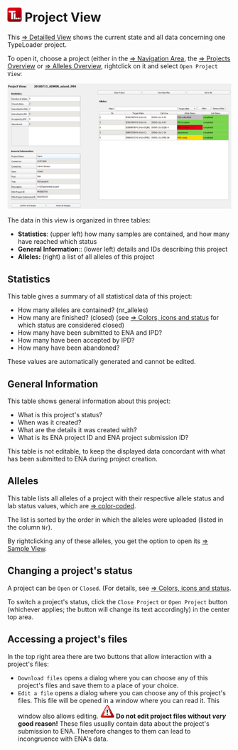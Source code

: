 # ![Icon](images/TypeLoader_32.png) Project View 
This [=> Detailled View](detailled_views.md) shows the current state and all data concerning one TypeLoader project.

To open it, choose a project (either in the [=> Navigation Area](navigation.md), the [=> Projects Overview](overview_project.md) or [=> Alleles Overview](overview_alleles.md), rightclick on it and select ``Open Project View``:

![ProjectView](images/view_project.PNG)

The data in this view is organized in three tables:

  * **Statistics**: (upper left) how many samples are contained, and how many have reached which status
  * **General Information**:: (lower left) details and IDs describing this project
  * **Alleles:** (right) a list of all alleles of this project

##  Statistics 
This table gives a summary of all statistical data of this project:

  * How many alleles are contained? (nr\_alleles)
  * How many are finished? (closed) (see [=> Colors, icons and status](colors_icons.md) for which status are considered closed)
  * How many have been submitted to ENA and IPD?
  * How many have been accepted by IPD?
  * How many have been abandoned?

These values are automatically generated and cannot be edited.

##  General Information 
This table shows general information about this project:

  * What is this project's status? 
  * When was it created?
  * What are the details it was created with?
  * What is its ENA project ID and ENA project submission ID?

This table is not editable, to keep the displayed data concordant with what has been submitted to ENA during project creation.

##  Alleles 
This table lists all alleles of a project with their respective allele status and lab status values, which are [=> color-coded](colors_icons.md).

The list is sorted by the order in which the alleles were uploaded (listed in the column ``Nr``).

By rightclicking any of these alleles, you get the option to open its [=> Sample View](view_sample.md).

##  Changing a project's status  
A project can be ``Open`` or ``Closed``. (For details, see [=> Colors, icons and status](colors_icons.md).

To switch a project's status, click the ``Close Project`` or ``Open Project`` button (whichever applies; the button will change its text accordingly) in the center top area. 

## Accessing a project's files
In the top right area there are two buttons that allow interaction with a project's files:

 * ``Download files`` opens a dialog where you can choose any of this project's files and save them to a place of your choice.
 * ``Edit a file`` opens a dialog where you can choose any of this project's files. This file will be opened in a window where you can read it. This window also allows editing. 
 ![Pic](images/icon_important.png) **Do not edit project files without *very* good reason!** These files usually contain data about the project's submission to ENA. Therefore changes to them can lead to incongruence with ENA's data. 
